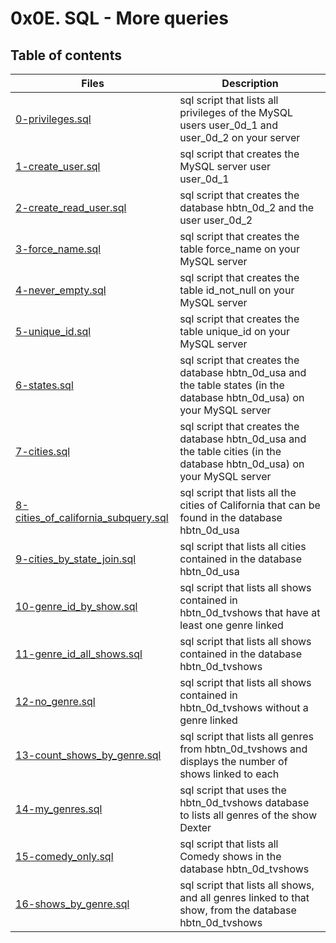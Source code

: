 # 0x0E. SQL - More queries

## Table of contents
Files | Description
----- | -----------
[0-privileges.sql](./0-privileges.sql) | sql script that lists all privileges of the MySQL users user_0d_1 and user_0d_2 on your server
[1-create_user.sql](./1-create_user.sql) | sql script that creates the MySQL server user user_0d_1
[2-create_read_user.sql](./2-create_read_user.sql) | sql script that creates the database hbtn_0d_2 and the user user_0d_2
[3-force_name.sql](./3-force_name.sql) | sql script that creates the table force_name on your MySQL server
[4-never_empty.sql](./4-never_empty.sql) | sql script that creates the table id_not_null on your MySQL server
[5-unique_id.sql](./5-unique_id.sql) | sql script that creates the table unique_id on your MySQL server
[6-states.sql](./6-states.sql) | sql script that creates the database hbtn_0d_usa and the table states (in the database hbtn_0d_usa) on your MySQL server
[7-cities.sql](./7-cities.sql) | sql script that creates the database hbtn_0d_usa and the table cities (in the database hbtn_0d_usa) on your MySQL server
[8-cities_of_california_subquery.sql](./8-cities_of_california_subquery.sql) | sql script that lists all the cities of California that can be found in the database hbtn_0d_usa
[9-cities_by_state_join.sql](./9-cities_by_state_join.sql) | sql script that lists all cities contained in the database hbtn_0d_usa
[10-genre_id_by_show.sql](./10-genre_id_by_show.sql) | sql script that lists all shows contained in hbtn_0d_tvshows that have at least one genre linked
[11-genre_id_all_shows.sql](./11-genre_id_all_shows.sql) | sql script that lists all shows contained in the database hbtn_0d_tvshows
[12-no_genre.sql](./12-no_genre.sql) | sql script that lists all shows contained in hbtn_0d_tvshows without a genre linked
[13-count_shows_by_genre.sql](./13-count_shows_by_genre.sql) | sql script that lists all genres from hbtn_0d_tvshows and displays the number of shows linked to each
[14-my_genres.sql](./14-my_genres.sql) | sql script that uses the hbtn_0d_tvshows database to lists all genres of the show Dexter
[15-comedy_only.sql](./15-comedy_only.sql) | sql script that lists all Comedy shows in the database hbtn_0d_tvshows
[16-shows_by_genre.sql](./16-shows_by_genre.sql) | sql script that lists all shows, and all genres linked to that show, from the database hbtn_0d_tvshows